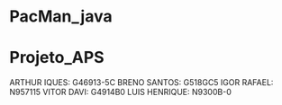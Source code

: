 # PacMan_java

# Projeto_APS 

ARTHUR IQUES: G46913-5C
BRENO SANTOS: G518GC5
IGOR RAFAEL: N957115
VITOR DAVI: G4914B0
LUIS HENRIQUE: N9300B-0
